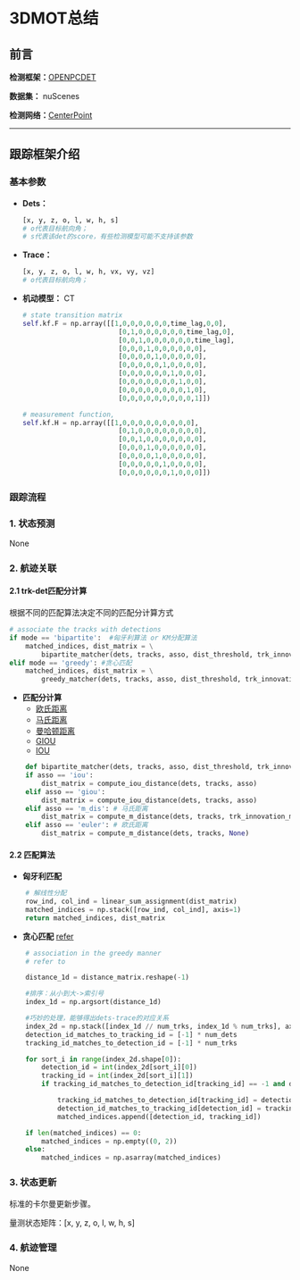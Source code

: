 # 3DMOT总结

## **前言**
**检测框架：**[OPENPCDET](LiDAR/PointRCNN/OPENPCDET.md)

**数据集：** nuScenes

**检测网络：**[CenterPoint](LiDAR/CenterPoint/Center_based_3D_Object_Detection_and_Tracking.pdf)

---

## 跟踪框架介绍

### **基本参数**

- **Dets：**
    ```python
    [x, y, z, o, l, w, h, s]
    # o代表目标航向角；
    # s代表该det的score，有些检测模型可能不支持该参数
    ```

- **Trace：**
    ```python
    [x, y, z, o, l, w, h, vx, vy, vz]
    # o代表目标航向角；
    ```

- **机动模型：** CT
    ```python
    # state transition matrix
    self.kf.F = np.array([[1,0,0,0,0,0,0,time_lag,0,0],      
                            [0,1,0,0,0,0,0,0,time_lag,0],
                            [0,0,1,0,0,0,0,0,0,time_lag],
                            [0,0,0,1,0,0,0,0,0,0],  
                            [0,0,0,0,1,0,0,0,0,0],
                            [0,0,0,0,0,1,0,0,0,0],
                            [0,0,0,0,0,0,1,0,0,0],
                            [0,0,0,0,0,0,0,1,0,0],
                            [0,0,0,0,0,0,0,0,1,0],
                            [0,0,0,0,0,0,0,0,0,1]])    

    # measurement function,
    self.kf.H = np.array([[1,0,0,0,0,0,0,0,0,0],      
                            [0,1,0,0,0,0,0,0,0,0],
                            [0,0,1,0,0,0,0,0,0,0],
                            [0,0,0,1,0,0,0,0,0,0],
                            [0,0,0,0,1,0,0,0,0,0],
                            [0,0,0,0,0,1,0,0,0,0],
                            [0,0,0,0,0,0,1,0,0,0]])
    ```

### **跟踪流程**

### **1. 状态预测**
None

### **2. 航迹关联**

#### **2.1 trk-det匹配分计算**

根据不同的匹配算法决定不同的匹配分计算方式

```python
# associate the tracks with detections
if mode == 'bipartite':  #匈牙利算法 or KM分配算法
    matched_indices, dist_matrix = \
        bipartite_matcher(dets, tracks, asso, dist_threshold, trk_innovation_matrix)
elif mode == 'greedy': #贪心匹配
    matched_indices, dist_matrix = \
        greedy_matcher(dets, tracks, asso, dist_threshold, trk_innovation_matrix)
```

- **匹配分计算**
    - [欧氏距离](https://blog.csdn.net/mousever/article/details/45967643)
    - [马氏距离](https://blog.csdn.net/mousever/article/details/45967643)
    - [曼哈顿距离](https://blog.csdn.net/mousever/article/details/45967643)
    - [GIOU](common/IOU.md)
    - [IOU](common/IOU.md)


```python
    def bipartite_matcher(dets, tracks, asso, dist_threshold, trk_innovation_matrix):
    if asso == 'iou':
        dist_matrix = compute_iou_distance(dets, tracks, asso)
    elif asso == 'giou':
        dist_matrix = compute_iou_distance(dets, tracks, asso)
    elif asso == 'm_dis': # 马氏距离
        dist_matrix = compute_m_distance(dets, tracks, trk_innovation_matrix)
    elif asso == 'euler': # 欧氏距离
        dist_matrix = compute_m_distance(dets, tracks, None)
```

#### **2.2 匹配算法**

- **匈牙利匹配**
```python
    # 解线性分配
    row_ind, col_ind = linear_sum_assignment(dist_matrix)  
    matched_indices = np.stack([row_ind, col_ind], axis=1)
    return matched_indices, dist_matrix
```

- **贪心匹配** [refer](https://github.com/eddyhkchiu/mahalanobis_3d_multi_object_tracking/blob/master/main.py)
```python
    # association in the greedy manner
    # refer to 

    distance_1d = distance_matrix.reshape(-1)

    #排序：从小到大->索引号
    index_1d = np.argsort(distance_1d) 

    #巧妙的处理，能够得出dets-trace的对应关系
    index_2d = np.stack([index_1d // num_trks, index_1d % num_trks], axis=1)  
    detection_id_matches_to_tracking_id = [-1] * num_dets
    tracking_id_matches_to_detection_id = [-1] * num_trks

    for sort_i in range(index_2d.shape[0]):
        detection_id = int(index_2d[sort_i][0])
        tracking_id = int(index_2d[sort_i][1])
        if tracking_id_matches_to_detection_id[tracking_id] == -1 and detection_id_matches_to_tracking_id[detection_id] == -1:

            tracking_id_matches_to_detection_id[tracking_id] = detection_id
            detection_id_matches_to_tracking_id[detection_id] = tracking_id
            matched_indices.append([detection_id, tracking_id])

    if len(matched_indices) == 0:
        matched_indices = np.empty((0, 2))
    else:
        matched_indices = np.asarray(matched_indices)
```

### 3. 状态更新

标准的卡尔曼更新步骤。

量测状态矩阵：[x, y, z, o, l, w, h, s]

### 4. 航迹管理

None
